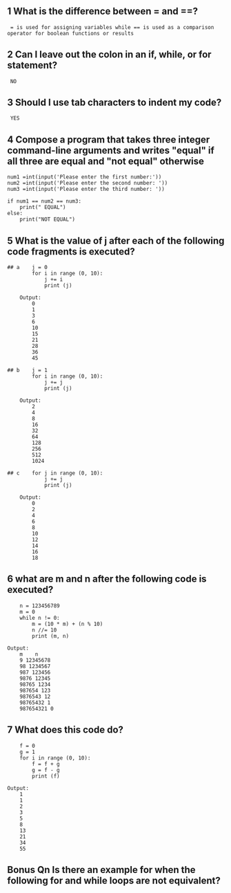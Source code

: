 ## 1 What is the difference between = and ==?
     = is used for assigning variables while == is used as a comparison operator for boolean functions or results

## 2 Can I leave out the colon in an if, while, or for statement? 
	 NO

## 3 Should I use tab characters to indent my code?
     YES

## 4 Compose a program that takes three integer command-line arguments and writes "equal" if all three are equal and "not equal"  otherwise
	num1 =int(input('Please enter the first number:'))
	num2 =int(input('Please enter the second number: '))
	num3 =int(input('Please enter the third number: '))

	if num1 == num2 == num3:
		print(" EQUAL")
	else:
		print("NOT EQUAL")

## 5 What is the value of j after each of the following code fragments is executed?

	## a 	j = 0
			for i in range (0, 10):
				j += i
				print (j)
		
		Output:		
			0
			1
			3
			6
			10
			15
			21
			28
			36
			45

	## b 	j = 1
			for i in range (0, 10):
				j += j
				print (j)
		
		Output:
			2
			4
			8
			16
			32
			64
			128
			256
			512
			1024

	## c  	for j in range (0, 10):
				j += j
				print (j)
		
		Output:
			0
			2
			4
			6
			8
			10
			12
			14
			16
			18

## 6 what are m and n after the following code is executed?

		n = 123456789
		m = 0
		while n != 0:
			m = (10 * m) + (n % 10)
			n //= 10
			print (m, n)

	Output:
		m    n
		9 12345678
		98 1234567
		987 123456
		9876 12345
		98765 1234
		987654 123
		9876543 12
		98765432 1
		987654321 0



## 7 What does this code do?

		f = 0
		g = 1
		for i in range (0, 10):
			f = f + g
			g = f - g
			print (f)

	Output:
		1
		1
		2
		3
		5
		8
		13
		21
		34
		55


## Bonus Qn  Is there an example for when the following for and while loops are not equivalent?








